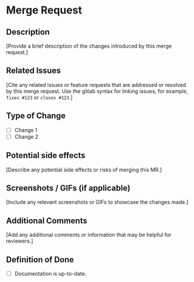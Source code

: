 # Merge Request

## Description

[Provide a brief description of the changes introduced by this merge request.]

## Related Issues

[Cite any related issues or feature requests that are addressed or resolved by this merge request. Use the gitlab syntax for linking issues, for example, `fixes #123` or `closes #123`.]

## Type of Change

- [ ] Change 1
- [ ] Change 2

## Potential side effects

[Describe any potential side effects or risks of merging this MR.]

## Screenshots / GIFs (if applicable)

[Include any relevant screenshots or GIFs to showcase the changes made.]

## Additional Comments

[Add any additional comments or information that may be helpful for reviewers.]

## Definition of Done
- [ ] Documentation is up-to-date.

